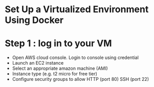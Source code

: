 #  Set Up a Virtualized Environment Using Docker

# Step 1 : log in to your VM

- Open AWS cloud console. Login to console using credential
- Launch an EC2 instance
- Select an appropriate amazon machine (AMI)
- Instance type (e.g. t2 micro for free tier)
-  Configure security groups to allow HTTP (port 80) SSH (port 22)
